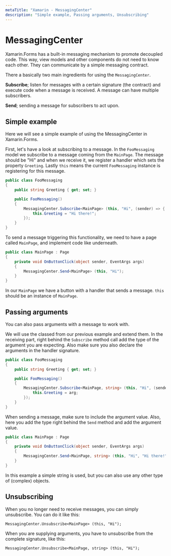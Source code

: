 ```yaml
---
metaTitle: "Xamarin - MessagingCenter"
description: "Simple example, Passing arguments, Unsubscribing"
---
```


# MessagingCenter


Xamarin.Forms has a built-in messaging mechanism to promote decoupled code. This way, view models and other components do not need to know each other. They can communicate by a simple messaging contract.

There a basically two main ingredients for using the `MessagingCenter`.

**Subscribe**; listen for messages with a certain signature (the contract) and execute code when a message is received. A message can have multiple subscribers.

**Send**; sending a message for subscribers to act upon.



## Simple example


Here we will see a simple example of using the MessagingCenter in Xamarin.Forms.

First, let's have a look at subscribing to a message.
In the `FooMessaging` model we subscribe to a message coming from the `MainPage`. The message should be "Hi" and when we receive it, we register a handler which sets the property `Greeting`. Lastly `this` means the current `FooMessaging` instance is registering for this message.

```cs
public class FooMessaging
{
    public string Greeting { get; set; }

    public FooMessaging()
    {
        MessagingCenter.Subscribe<MainPage> (this, "Hi", (sender) => {
            this.Greeting = "Hi there!";
        });
    }
}

```

To send a message triggering this functionality, we need to have a page called `MainPage`, and implement code like underneath.

```cs
public class MainPage : Page
{
    private void OnButtonClick(object sender, EventArgs args)
    {
        MessagingCenter.Send<MainPage> (this, "Hi");
    }
}

```

In our `MainPage` we have a button with a handler that sends a message. `this` should be an instance of `MainPage`.



## Passing arguments


You can also pass arguments with a message to work with.

We will use the classed from our previous example and extend them. In the receiving part, right behind the `Subscribe` method call add the type of the argument you are expecting. Also make sure you also declare the arguments in the handler signature.

```cs
public class FooMessaging
{
    public string Greeting { get; set; }

    public FooMessaging()
    {
        MessagingCenter.Subscribe<MainPage, string> (this, "Hi", (sender, arg) => {
            this.Greeting = arg;
        });
    }
}

```

When sending a message, make sure to include the argument value. Also, here you add the type right behind the `Send` method and add the argument value.

```cs
public class MainPage : Page
{
    private void OnButtonClick(object sender, EventArgs args)
    {
        MessagingCenter.Send<MainPage, string> (this, "Hi", "Hi there!");
    }
}

```

In this example a simple string is used, but you can also use any other type of (complex) objects.



## Unsubscribing


When you no longer need to receive messages, you can simply unsubscribe. You can do it like this:

`MessagingCenter.Unsubscribe<MainPage> (this, "Hi");`

When you are supplying arguments, you have to unsubscribe from the complete signature, like this:

`MessagingCenter.Unsubscribe<MainPage, string> (this, "Hi");`

